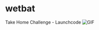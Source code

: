 # wetbat
Take Home Challenge - Launchcode
<img alt="GIF" src="https://user-images.githubusercontent.com/111613330/191142534-61f1dc99-8e0a-463c-b123-8807661a371e.gif"> 
